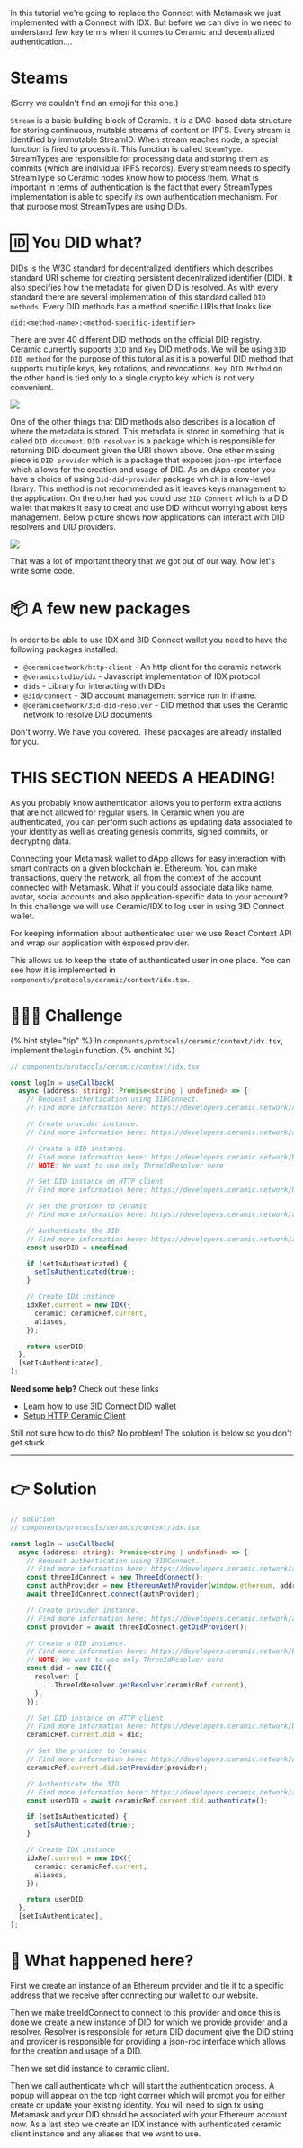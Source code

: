 In this tutorial we're going to replace the Connect with Metamask we just implemented with a Connect with IDX. But before we can dive in we need to understand few key terms when it comes to Ceramic and decentralized authentication....

# Steams

(Sorry we couldn't find an emoji for this one.)

`Stream` is a basic building block of Ceramic. It is a DAG-based data structure for storing continuous, mutable streams of content on IPFS.
Every stream is identified by immutable StreamID. When stream reaches node, a special function is fired to process it.
This function is called `SteamType`. StreamTypes are responsible for processing data and storing them as commits (which are individual IPFS records).
Every stream needs to specify StreamType so Ceramic nodes know how to process them. What is important in terms of authentication is the fact that every StreamTypes implementation is able to specify its own authentication mechanism.
For that purpose most StreamTypes are using DIDs.

# 🆔 You DID what?

DIDs is the W3C standard for decentralized identifiers which describes standard URI scheme for creating persistent decentralized identifier (DID). It also specifies how the metadata for given DID is resolved.
As with every standard there are several implementation of this standard called `DID methods`.
Every DID methods has a method specific URIs that looks like:

```
did:<method-name>:<method-specific-identifier>
```

There are over 40 different DID methods on the official DID registry.
Ceramic currently supports `3ID` and `Key` DID methods.
We will be using `3ID DID method` for the purpose of this tutorial as it is a powerful DID method that supports multiple keys, key rotations, and revocations.
`Key DID Method` on the other hand is tied only to a single crypto key which is not very convenient.

![](https://raw.githubusercontent.com/figment-networks/learn-web3-dapp/main/markdown/__images__/ceramic/DID_standarad.png)

One of the other things that DID methods also describes is a location of where the metadata is stored. This metadata is stored in something that is called `DID document`.
`DID resolver` is a package which is responsible for returning DID document given the URI shown above.
One other missing piece is `DID provider` which is a package that exposes json-rpc interface which allows for the creation and usage of DID.
As an dApp creator you have a choice of using `3id-did-provider` package which is a low-level library. This method is not recommended as it leaves keys management to the application.
On the other had you could use `3ID Connect` which is a DID wallet that makes it easy to creat and use DID without worrying about keys management.
Below picture shows how applications can interact with DID resolvers and DID providers.

![](https://raw.githubusercontent.com/figment-networks/learn-web3-dapp/main/markdown/__images__/ceramic/DID_usage.png)

That was a lot of important theory that we got out of our way. Now let's write some code.

# 📦 A few new packages

In order to be able to use IDX and 3ID Connect wallet you need to have the following packages installed:

- `@ceramicnetwork/http-client` - An http client for the ceramic network
- `@ceramicstudio/idx` - Javascript implementation of IDX protocol
- `dids` - Library for interacting with DIDs
- `@3id/connect` - 3ID account management service run in iframe.
- `@ceramicnetwork/3id-did-resolver` - DID method that uses the Ceramic network to resolve DID documents

Don't worry. We have you covered. These packages are already installed for you.

# THIS SECTION NEEDS A HEADING!

As you probably know authentication allows you to perform extra actions that are not allowed for regular users. In Ceramic when you are authenticated, you can perform such actions as updating data associated to your identity as well as creating genesis commits, signed commits, or decrypting data.

Connecting your Metamask wallet to dApp allows for easy interaction with smart contracts on a given blockchain ie. Ethereum. You can make transactions, query the network, all from the context of the account connected with Metamask. What if you could associate data like name, avatar, social accounts and also application-specific data to your account? In this challenge we will use Ceramic/IDX to log user in using 3ID Connect wallet.

For keeping information about authenticated user we use React Context API and wrap our application with exposed provider.

This allows us to keep the state of authenticated user in one place. You can see how it is implemented in `components/protocols/ceramic/context/idx.tsx`.

# 🧑🏼‍💻 Challenge

{% hint style="tip" %}
In `components/protocols/ceramic/context/idx.tsx`, implement the`login` function.
{% endhint %}

```typescript
// components/protocols/ceramic/context/idx.tsx

const logIn = useCallback(
  async (address: string): Promise<string | undefined> => {
    // Request authentication using 3IDConnect.
    // Find more information here: https://developers.ceramic.network/authentication/3id-did/3id-connect/#4-request-authentication

    // Create provider instance.
    // Find more information here: https://developers.ceramic.network/authentication/3id-did/3id-connect/#5-create-provider-instance

    // Create a DID instance.
    // Find more information here: https://developers.ceramic.network/build/javascript/http/
    // NOTE: We want to use only ThreeIdResolver here

    // Set DID instance on HTTP client
    // Find more information here: https://developers.ceramic.network/build/javascript/http/#7-set-did-instance-on-http-client

    // Set the provider to Ceramic
    // Find more information here: https://developers.ceramic.network/authentication/3id-did/3id-connect/#6-set-the-provider-to-ceramic

    // Authenticate the 3ID
    // Find more information here: https://developers.ceramic.network/authentication/3id-did/3id-connect/#7-authenticate-the-3id
    const userDID = undefined;

    if (setIsAuthenticated) {
      setIsAuthenticated(true);
    }

    // Create IDX instance
    idxRef.current = new IDX({
      ceramic: ceramicRef.current,
      aliases,
    });

    return userDID;
  },
  [setIsAuthenticated],
);
```

**Need some help?** Check out these links

- [Learn how to use 3ID Connect DID wallet](https://developers.ceramic.network/authentication/3id-did/3id-connect/)
- [Setup HTTP Ceramic Client](https://developers.ceramic.network/build/javascript/http/)

Still not sure how to do this? No problem! The solution is below so you don't get stuck.

---

# 👉 Solution

```typescript
// solution
// components/protocols/ceramic/context/idx.tsx

const logIn = useCallback(
  async (address: string): Promise<string | undefined> => {
    // Request authentication using 3IDConnect.
    // Find more information here: https://developers.ceramic.network/authentication/3id-did/3id-connect/#4-request-authentication
    const threeIdConnect = new ThreeIdConnect();
    const authProvider = new EthereumAuthProvider(window.ethereum, address);
    await threeIdConnect.connect(authProvider);

    // Create provider instance.
    // Find more information here: https://developers.ceramic.network/authentication/3id-did/3id-connect/#5-create-provider-instance
    const provider = await threeIdConnect.getDidProvider();

    // Create a DID instance.
    // Find more information here: https://developers.ceramic.network/build/javascript/http/
    // NOTE: We want to use only ThreeIdResolver here
    const did = new DID({
      resolver: {
        ...ThreeIdResolver.getResolver(ceramicRef.current),
      },
    });

    // Set DID instance on HTTP client
    // Find more information here: https://developers.ceramic.network/build/javascript/http/#7-set-did-instance-on-http-client
    ceramicRef.current.did = did;

    // Set the provider to Ceramic
    // Find more information here: https://developers.ceramic.network/authentication/3id-did/3id-connect/#6-set-the-provider-to-ceramic
    ceramicRef.current.did.setProvider(provider);

    // Authenticate the 3ID
    // Find more information here: https://developers.ceramic.network/authentication/3id-did/3id-connect/#7-authenticate-the-3id
    const userDID = await ceramicRef.current.did.authenticate();

    if (setIsAuthenticated) {
      setIsAuthenticated(true);
    }

    // Create IDX instance
    idxRef.current = new IDX({
      ceramic: ceramicRef.current,
      aliases,
    });

    return userDID;
  },
  [setIsAuthenticated],
);
```

# 🤔 What happened here?

First we create an instance of an Ethereum provider and tie it to a specific address that we receive after connecting our wallet to our website.

Then we make treeIdConnect to connect to this provider and once this is done we create a new instance of DID for which we provide provider and a resolver. Resolver is responsible for return DID document give the DID string and provider is responsible for providing a json-roc interface which allows for the creation and usage of a DID.

Then we set did instance to ceramic client.

Then we call authenticate which will start the authentication process. A popup will appear on the top right corrner which will prompt you for either create or update your existing identity. You will need to sign tx using Metamask and your DID should be associated with your Ethereum account now.
As a last step we create an IDX instance with authenticated ceramic client instance and any aliases that we want to use.

